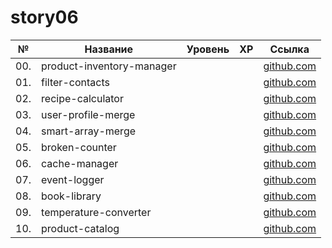 # story06

| №   | Название                  | Уровень | XP  | Ссылка                                     |
| --- | ------------------------- | ------- | --- | ------------------------------------------ |
| 00. | product-inventory-manager |         |     | [github.com](./product-inventory-manager/) |
| 01. | filter-contacts           |         |     | [github.com](./filter-contacts/)           |
| 02. | recipe-calculator         |         |     | [github.com](./recipe-calculator/)         |
| 03. | user-profile-merge        |         |     | [github.com](./user-profile-merge/)        |
| 04. | smart-array-merge         |         |     | [github.com](./smart-array-merge/)         |
| 05. | broken-counter            |         |     | [github.com](./broken-counter/)            |
| 06. | cache-manager             |         |     | [github.com](./cache-manager/)             |
| 07. | event-logger              |         |     | [github.com](./event-logger/)              |
| 08. | book-library              |         |     | [github.com](./book-library/)              |
| 09. | temperature-converter     |         |     | [github.com](./temperature-converter/)     |
| 10. | product-catalog           |         |     | [github.com](./product-catalog/)           |
